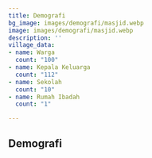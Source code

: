 ```yaml
---
title: Demografi
bg_image: images/demografi/masjid.webp
image: images/demografi/masjid.webp
description: ''
village_data:
- name: Warga
  count: "100"
- name: Kepala Keluarga
  count: "112"
- name: Sekolah
  count: "10"
- name: Rumah Ibadah
  count: "1"

---
```

## Demografi